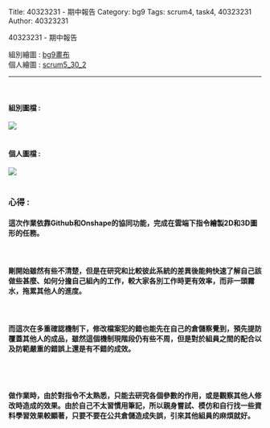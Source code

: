 Title: 40323231 - 期中報告
Category: bg9
Tags: scrum4, task4, 40323231
Author: 40323231


40323231 - 期中報告

<!-- PELICAN_END_SUMMARY -->

組別繪圖 : <a href="http://2016spring-40323250.rhcloud.com/bg9/task2_homework">bg9畫布</a> 
</br>
個人繪圖 : <a href="http://2016spring-40323231.rhcloud.com/bg9/scrum4_31_2">scrum5_30_2</a> 
<hr>
</br>
<h4>組別圖檔 :</h4> 
<img src="./../files/bg9/bg9.png">
</br>
</br>
<h4>個人圖檔 : </h4>
<img src="./../files/bg9/31_1.png">
</br>
</br>
<h3>心得 :</h3>
<h4>這次作業依靠Github和Onshape的協同功能，完成在雲端下指令繪製2D和3D圖形的任務。</h4>
</br>
<h4>剛開始雖然有些不清楚，但是在研究和比較彼此系統的差異後能夠快速了解自己該做些甚麼、如何分擔自己組內的工作，較大家各別工作時更有效率，而非一頭霧水，拖累其他人的進度。</h4>
</br>
<h4>而這次在多重確認機制下，修改檔案犯的錯也能先在自己的倉儲察覺到，預先提防覆蓋其他人的成品，雖然這個機制現階段仍有些不周，但是對於組員之間的配合以及防範嚴重的錯誤上還是有不錯的成效。</h4>
</br>
</br>
<h4>做作業時，由於對指令不太熟悉，只能去研究各個參數的作用，或是觀察其他人修改時造成的效果。由於自己不太習慣用筆記，所以親身嘗試、模仿和自行找一些資料學習效果較顯著，只要不要在公共倉儲造成失誤，引來其他組員的麻煩就好。</h4>


